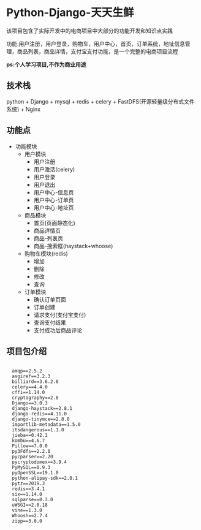 <h1>Python-Django-天天生鲜</h1>
</hr>
<p>该项目包含了实际开发中的电商项目中大部分的功能开发和知识点实践</p>
<p>功能:用户注册，用户登录，购物车，用户中心，首页，订单系统，地址信息管理，商品列表，商品详情，支付宝支付功能，是一个完整的电商项目流程</p>
<p>
  <strong>ps:个人学习项目,不作为商业用途</strong>
</p>
<h2>技术栈</h2>
</hr>
<p>python + Django + mysql + redis + celery + FastDFS(开源轻量级分布式文件系统) + Nginx</p>
<h2>功能点</h2>
</hr>
<ul>
  <li>功能模块
    <ul>
      <li>用户模块
        <ul>
          <li>用户注册</li>
          <li>用户激活(celery)</li>
          <li>用户登录</li>
          <li>用户退出</li>
          <li>用户中心-信息页</li>
          <li>用户中心-订单页</li>
          <li>用户中心-地址页</li>
        </ul>
      </li>
      <li>商品模块
        <ul>
          <li>首页(页面静态化)</li>
          <li>商品详情页</li>
          <li>商品-列表页</li>
          <li>商品-搜索框(haystack+whoose)</li>
        </ul>
      </li>
      <li>购物车模块(redis)
        <ul>
          <li>增加</li>
          <li>删除</li>
          <li>修改</li>
          <li>查询</li>
        </ul>
      </li>
      <li>订单模块
        <ul>
          <li>确认订单页面</li>
          <li>订单创建</li>
          <li>请求支付(支付宝支付)</li>
          <li>查询支付结果</li>
          <li>支付成功后商品评论</li>
        </ul>
      </li>
    </ul>
  </li>
</ul>
<h2>项目包介绍</h2>
</hr>
<pre><code>
  amqp==2.5.2
  asgiref==3.2.3
  billiard==3.6.2.0
  celery==4.4.0
  cffi==1.14.0
  cryptography==2.8
  Django==3.0.3
  django-haystack==2.8.1
  django-redis==4.11.0
  django-tinymce==2.8.0
  importlib-metadata==1.5.0
  itsdangerous==1.1.0
  jieba==0.42.1
  kombu==4.6.7
  Pillow==7.0.0
  py3Fdfs==2.2.0
  pycparser==2.20
  pycryptodomex==3.9.4
  PyMySQL==0.9.3
  pyOpenSSL==19.1.0
  python-alipay-sdk==2.0.1
  pytz==2019.3
  redis==3.4.1
  six==1.14.0
  sqlparse==0.3.0
  uWSGI==2.0.18
  vine==1.3.0
  Whoosh==2.7.4
  zipp==3.0.0
</code></pre>
